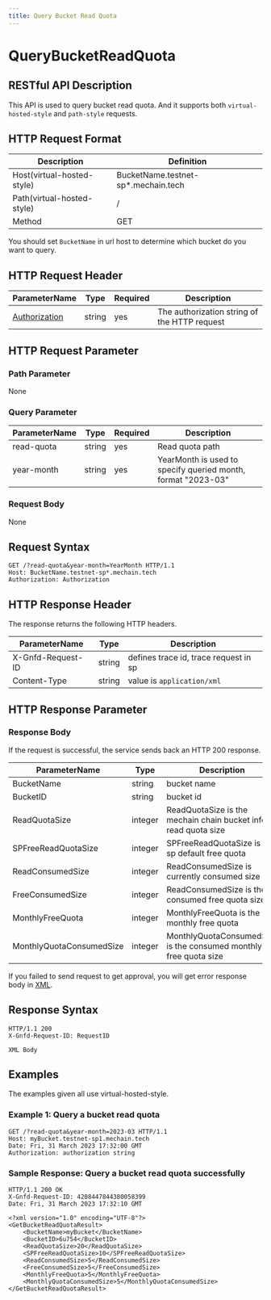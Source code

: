 ```yaml
---
title: Query Bucket Read Quota
---
```


# QueryBucketReadQuota

## RESTful API Description

This API is used to query bucket read quota. And it supports both `virtual-hosted-style` and `path-style` requests.

## HTTP Request Format

| Description                | Definition                          |
| -------------------------- | ----------------------------------- |
| Host(virtual-hosted-style) | BucketName.testnet-sp*.mechain.tech |
| Path(virtual-hosted-style) | /                                   |
| Method                     | GET                                 |

You should set `BucketName` in url host to determine which bucket do you want to query.

## HTTP Request Header

| ParameterName                                    | Type   | Required | Description                                  |
| ------------------------------------------------ | ------ | -------- | -------------------------------------------- |
| [Authorization](/README.md#authorization-header) | string | yes      | The authorization string of the HTTP request |

## HTTP Request Parameter

### Path Parameter

None

### Query Parameter

| ParameterName | Type   | Required | Description                                                  |
| ------------- | ------ | -------- | ------------------------------------------------------------ |
| read-quota    | string | yes      | Read quota path                                              |
| year-month    | string | yes      | YearMonth is used to specify queried month, format "2023-03" |

### Request Body

None

## Request Syntax

```HTTP
GET /?read-quota&year-month=YearMonth HTTP/1.1
Host: BucketName.testnet-sp*.mechain.tech
Authorization: Authorization
```

## HTTP Response Header

The response returns the following HTTP headers.

| ParameterName     | Type   | Description                           |
| ----------------- | ------ | ------------------------------------- |
| X-Gnfd-Request-ID | string | defines trace id, trace request in sp |
| Content-Type      | string | value is `application/xml`            |

## HTTP Response Parameter

### Response Body

If the request is successful, the service sends back an HTTP 200 response.

| ParameterName            | Type    | Description                                                      |
| ------------------------ | ------- | ---------------------------------------------------------------- |
| BucketName               | string  | bucket name                                                      |
| BucketID                 | string  | bucket id                                                        |
| ReadQuotaSize            | integer | ReadQuotaSize is the mechain chain bucket info's read quota size |
| SPFreeReadQuotaSize      | integer | SPFreeReadQuotaSize is the sp default free quota                 |
| ReadConsumedSize         | integer | ReadConsumedSize is currently consumed size                      |
| FreeConsumedSize         | integer | ReadConsumedSize is the consumed free quota size                 |
| MonthlyFreeQuota         | integer | MonthlyFreeQuota is the monthly free quota                       |
| MonthlyQuotaConsumedSize | integer | MonthlyQuotaConsumedSize is the consumed monthly free quota size |


If you failed to send request to get approval, you will get error response body in [XML](./sp_response.md#sp-error-response).

## Response Syntax

```HTTP
HTTP/1.1 200
X-Gnfd-Request-ID: RequestID

XML Body
```

## Examples

The examples given all use virtual-hosted-style.

### Example 1: Query a bucket read quota

```HTTP
GET /?read-quota&year-month=2023-03 HTTP/1.1
Host: myBucket.testnet-sp1.mechain.tech
Date: Fri, 31 March 2023 17:32:00 GMT
Authorization: authorization string
```

### Sample Response: Query a bucket read quota successfully

```HTTP
HTTP/1.1 200 OK
X-Gnfd-Request-ID: 4208447844380058399
Date: Fri, 31 March 2023 17:32:10 GMT

<?xml version="1.0" encoding="UTF-8"?>
<GetBucketReadQuotaResult>
    <BucketName>myBucket</BucketName>
    <BucketID>6u754</BucketID>
    <ReadQuotaSize>20</ReadQuotaSize>
    <SPFreeReadQuotaSize>10</SPFreeReadQuotaSize>
    <ReadConsumedSize>5</ReadConsumedSize>
    <FreeConsumedSize>5</FreeConsumedSize>
    <MonthlyFreeQuota>5</MonthlyFreeQuota>
    <MonthlyQuotaConsumedSize>5</MonthlyQuotaConsumedSize>
</GetBucketReadQuotaResult>
```
